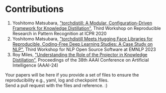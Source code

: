 # Contributions
1. Yoshitomo Matsubara, ["torchdistill: A Modular, Configuration-Driven Framework for Knowledge Distillation"](https://arxiv.org/abs/2011.12913), Third Workshop on Reproducible Research in Pattern Recognition at ICPR 2020
2. Yoshitomo Matsubara, ["torchdistill Meets Hugging Face Libraries for Reproducible, Coding-Free Deep Learning Studies: A Case Study on NLP"](https://aclanthology.org/2023.nlposs-1.18/), Third Workshop for NLP Open Source Software at EMNLP 2023
3. Roy Miles, ["Understanding the Role of the Projector in Knowledge Distillation"](https://arxiv.org/abs/2303.11098), Proceedings of the 38th AAAI Conference on Artificial Intelligence (AAAI-24)
  
Your papers will be here if you provide a set of files to ensure the reproducibility e.g., yaml, log and checkpoint files.  
Send a pull request with the files and reference. :)
